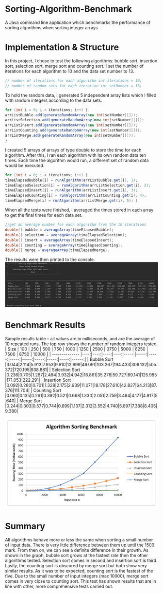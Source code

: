 # Sorting-Algorithm-Benchmark
A Java command line application which benchmarks the performance of sorting algorithms when sorting integer arrays.

# Implementation & Structure
In this project, I chose to test the following algorithms: bubble sort, insertion sort, selection sort, merge sort and counting sort. I set the number of iterations for each algorithm to 10 and the data set number to 13.
```java
// number of iterations for each algorithm int iterations = 10; 
// number of random sets for each iteration int setNumber = 13;
```
To hold the random data, I generated 5 independent array lists which I filled with random integers according to the data sets.
```java
for (int i = 0; i < iterations; i++) { 
arrListBubble.add(generateRandomArray(new int[setNumber][])); 
arrListSelection.add(generateRandomArray(new int[setNumber][])); 
arrListInsert.add(generateRandomArray(new int[setNumber][])); 
arrListCounting.add(generateRandomArray(new int[setNumber][])); 
arrListMerge.add(generateRandomArray(new int[setNumber][])); 
}
```
I created 5 arrays of arrays of type double to store the time for each algorithm. After this, I ran each algorithm with its own random data ten times. 
Each time the algorithm would run, a different set of random data would be executed.
```java
for (int i = 0; i < iterations; i++) { 
timeElapsedBubble[i] = runAlgorithm(arrListBubble.get(i), 1); 
timeElapsedSelection[i] = runAlgorithm(arrListSelection.get(i), 2); 
timeElapsedInsert[i] = runAlgorithm(arrListInsert.get(i), 3); 
timeElapsedCounting[i] = runAlgorithm(arrListCounting.get(i), 4); 
timeElapsedMerge[i] = runAlgorithm(arrListMerge.get(i), 5); }
```
When all the tests were finished, I averaged the times stored in each array to get the final times for each data set.
```java
//get an average number for each algorithm from the 10 iterations 
double[] bubble = averageArray(timeElapsedBubble); 
double[] selection = averageArray(timeElapsedSelection); 
double[] insert = averageArray(timeElapsedInsert); 
double[] counting = averageArray(timeElapsedCounting); 
double[] merge = averageArray(timeElapsedMerge);
```
The results were then printed to the console.
![alt text](https://github.com/VladimirNovac/Sorting-Algorithm-Benchmark/blob/main/jpg/results.jpg "results")

# Benchmark Results
Sample results table – all values are in milliseconds, and are the average of 10 repeated runs.
The top row shows the number of random integers tested.
| Size           | 100 | 250 | 500 | 750 | 1000 | 1250 | 2500 | 3750 | 5000 | 6250 | 7500 | 8750 | 10000 |
| -------------- |----:|----:|----:|----:|-----:|-----:|-----:|-----:|-----:|-----:|-----:|-----:|------:|
| Bubble Sort    |3.044|2.114|5.913|7.953|9.810|12.699|46.091|103.267|194.433|306.132|505.372|720.195|938.881|
| Selection Sort |0.236|0.705|1.287|2.484|3.932|4.942|16.861|35.278|59.727|89.141|125.985|171.053|222.291|
| Insertion Sort |0.092|0.280|0.701|1.328|2.175|2.939|11.071|18.178|27.610|42.827|64.213|87.376|111.704|
| Counting Sort  |0.060|0.135|0.261|0.392|0.521|0.668|1.330|2.051|2.759|3.494|4.177|4.917|5.640|
| Merge Sort     |0.244|0.303|0.577|0.744|0.899|1.137|2.312|3.552|4.740|5.897|7.388|8.405|9.380|

![alt text](https://github.com/VladimirNovac/Sorting-Algorithm-Benchmark/blob/main/jpg/graph.jpg "graph")

# Summary
All algorithms behave more or less the same when sorting a small number of input data. There is very little difference between them up until the 1500 mark. From then on, we can see a definite difference in their growth.
As shown in the graph, bubble sort grows at the fastest rate then the other algorithms tested.
Selection sort comes in second and insertion sort is third.
Lastly, the counting sort is obscured by merge sort but both show very similar results.
As it was to be expected, counting sort is the fastest of the five. Due to the small number of input integers (max 10000), merge sort comes in very close to counting sort.
This test has shown results that are in line with other, more comprehensive tests carried out.
